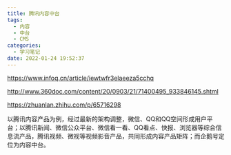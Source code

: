 ```yaml
---
title: 腾讯内容中台
tags:
  - 内容
  - 中台
  - CMS
categories:
  - 学习笔记
date: 2022-01-24 19:52:37
---
```


https://www.infoq.cn/article/iewtwfr3elaeeza5cchq

http://www.360doc.com/content/20/0903/21/71400495_933846145.shtml

https://zhuanlan.zhihu.com/p/65716298

以腾讯内容产品为例，经过最新的架构调整，微信、QQ和QQ空间形成用户平台；以腾讯新闻、微信公众平台、微信看一看、QQ看点、快报、浏览器等综合信息流产品，腾讯视频、微视等视频影音产品，共同形成内容产品矩阵；而企鹅号定位为内容中台。
